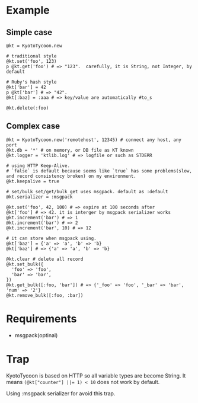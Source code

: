 # Example

## Simple case

    @kt = KyotoTycoon.new

    # traditional style
    @kt.set('foo', 123)
    p @kt.get('foo') # => "123".  carefully, it is String, not Integer, by default

    # Ruby's hash style
    @kt['bar'] = 42
    p @kt['bar'] # => "42".
    @kt[:baz] = :aaa # => key/value are automatically #to_s

    @kt.delete(:foo)


## Complex case

    @kt = KyotoTycoon.new('remotehost', 12345) # connect any host, any port
    @kt.db = '*' # on memory, or DB file as KT known
    @kt.logger = 'ktlib.log' # => logfile or such as STDERR

    # using HTTP Keep-Alive.
    # `false` is default because seems like `true` has some problems(slow, and record consistency broken) on my environment.
    @kt.keepalive = true

    # set/bulk_set/get/bulk_get uses msgpack. default as :default
    @kt.serializer = :msgpack

    @kt.set('foo', 42, 100) # => expire at 100 seconds after
    @kt['foo'] # => 42. it is interger by msgpack serializer works
    @kt.increment('bar') # => 1
    @kt.increment('bar') # => 2
    @kt.increment('bar', 10) # => 12

    # it can store when msgpack using.
    @kt['baz'] = {'a' => 'a', 'b' => 'b}
    @kt['baz'] # => {'a' => 'a', 'b' => 'b}

    @kt.clear # delete all record
    @kt.set_bulk({
      'foo' => 'foo',
      'bar' => 'bar',
    })
    @kt.get_bulk([:foo, 'bar']) # => {'_foo' => 'foo', '_bar' => 'bar', 'num' => '2'}
    @kt.remove_bulk([:foo, :bar])

# Requirements

- msgpack(optinal)

# Trap

KyotoTycoon is based on HTTP so all variable types are become String.
It means `(@kt["counter"] ||= 1) < 10` does not work by default.

Using :msgpack serializer for avoid this trap.
